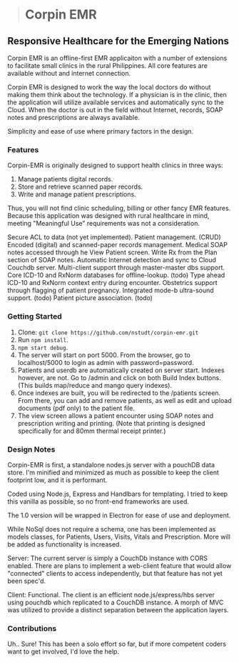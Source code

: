 > # Corpin EMR

## [](https://github.com/nstudt/corpin-emr#responsive-healthcare-for-the-philippines)Responsive Healthcare for the Emerging Nations

Corpin EMR is an offline-first EMR applicaiton with a number of extensions to facilitate small clinics in the rural Philippines. All core features are available without and internet connection.

Corpin EMR is designed to work the way the local doctors do without making them think about the technology. If a physician is in the clinic, then the application will utilize available services and automatically sync to the Cloud. When the doctor is out in the field without Internet, records, SOAP notes and prescriptions are always available.

Simplicity and ease of use where primary factors in the design.

### [](https://github.com/nstudt/corpin-emr#features)Features

Corpin-EMR is originally designed to support health clinics in three ways:

1) Manage patients digital records. 
2) Store and retrieve scanned paper records. 
3) Write and manage patient prescriptions. 

Thus, you will not find clinic scheduling, billing or other fancy EMR features. Because this application was designed with rural healthcare in mind, meeting "Meaningful Use" requirements was not a consideration.

Secure ACL to data (not yet implemented).
Patient management. (CRUD)
Encoded (digital) and scanned-paper records management.
Medical SOAP notes accessed through he View Patient screen.
Write Rx from the Plan section of SOAP notes.
Automatic Internet detection and sync to Cloud Couchdb server.
Multi-client support through master-master dbs support.
Core ICD-10 and RxNorm databases for offline-lookup. (todo)
Type ahead ICD-10 and RxNorm context entry during encounter.
Obstetrics support through flagging of patient pregnancy.
Integrated mode-b ultra-sound support. (todo)
Patient picture association. (todo)

### [](https://github.com/nstudt/corpin-emr#getting-started)Getting Started

1.  Clone: `git clone https://github.com/nstudt/corpin-emr.git`
2.  Run  `npm install`.
3.  `npm start debug`.
4.  The server will start on port 5000. From the browser, go to localhost/5000 to login as admin with password=password.
5. Patients and userdb are automatically created on server start. Indexes however, are not. Go to /admin and click on both Build Index buttons. (This builds map/reduce and mango query indexes).
6. Once indexes are built, you will be redirected to the /patients screen. From there, you can add and remove patients, as well as edit and upload documents (pdf only) to the patient file.
7. The view screen allows a patient encounter using SOAP notes and prescription writing and printing. (Note that printing is designed specifically for and 80mm thermal receipt printer.)

### [](https://github.com/nstudt/corpin-emr#design-notes)Design Notes

Corpin-EMR is first, a  standalone nodes.js server with a pouchDB data store. I'm minified and minimized as much as possible to keep the client footprint low, and it is performant.

Coded using Node.js, Express and Handlbars for templating. I tried to keep this vanilla as possible, so no front-end frameworks are used.

The 1.0 version will be wrapped in Electron for ease of use and deployment.

While NoSql does not require a schema, one has been implemented as models classes, for Patients, Users, Visits, Vitals and Prescription. More will be added as functionality is increased.

Server: The current server is simply a CouchDb instance with CORS enabled. There are plans to implement a web-client feature that would allow "connected" clients to access independently, but that feature has not yet been spec'd.

Client: Functional. The client is an efficient node.js/express/hbs server using pouchdb which replicated to a CouchDB instance. A morph of MVC was utilized to provide a distinct separation between the application layers.

### [](https://github.com/nstudt/corpin-emr#contributions)Contributions

Uh.. Sure! This has been a solo effort so far, but if more competent coders want to get involved, I'd love the help.
